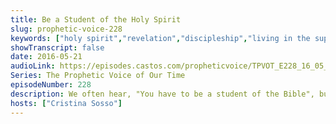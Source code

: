 ```yaml
---
title: Be a Student of the Holy Spirit
slug: prophetic-voice-228
keywords: ["holy spirit","revelation","discipleship","living in the supernatural"]
showTranscript: false
date: 2016-05-21
audioLink: https://episodes.castos.com/propheticvoice/TPVOT_E228_16_05_21-22_Be_a_Student_of_the_Holy_Spirit.mp3
Series: The Prophetic Voice of Our Time
episodeNumber: 228
description: We often hear, "You have to be a student of the Bible", but have we missed the mark? Let's go to the Author and ask. Be a student of the Holy Spirit.
hosts: ["Cristina Sosso"]
---
```

